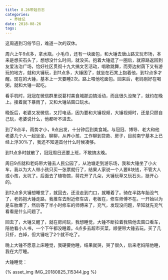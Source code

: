 ```yaml
---
title: 8.26带娃日志
categories:
  - 养娃记
date: 2018-08-26
tags:
---
```

这周遇到习俗节日，难道一次的双休。

周六上午9点多，拿水瓶，小毛巾，还有一块面包，和大锤去唐山路文玩市场，本来是想买石头了，想想没什么时间，就没买。抱着大锤逛了一圈后，就原路返回到友爱法治广场，恰好社区贯彻十九大搞文艺活动，唱歌跳舞，而旁边树荫下又有游玩的地方，就和大锤玩，到11点多，大锤困了，就坐在石凳上抱着他，到12点多才醒。现在的大锤，基本上一天要睡2次。路上喂他吃面包。回来后，老妈刚好在喝粥，就和大锤一起吃。
<!-- more -->

看手机时，冠冠在微信群里说葛村美食城那边搞活动，而且很久没聚了，就约在晚上。接着就下暴雨了，又和大锤站窗口玩水。

晚饭后，老婆又发微信，又打电话，因为要和大锤视频，大锤视频时，还是只顾自己玩，老婆说什么，他都听不进去。

到了8点半，雨势才小，9点出发，十分钟后到美食城。与冠冠、博导、老大和他老婆几个人一起坐坐，聊聊，从养小孩、工作聊到贷款、房子，目前南宁基本上已经上浮30%了，我还不知道首付什么时候凑够。

到11点多时就散了，冠冠周日还要上班，不敢搞太晚。

周日9点就和老妈带大锤去人民公园了，从池塘走到游乐场，我和大锤坐了小火车，我以为大人带小孩只买一张票就行了，结果人家说一个人要8块钱，不管大人或小孩，太坑了。后面去了植物馆，荷花开了几朵，大锤玩草又玩石头，挺开心的。

到12点多大锤想睡觉了，就回去，还没走到门口，就睡着了。骑在半路车胎没气了，老妈抱大锤走路，我推车去附近修车店，老板在，修车师傅不在。一开始以为是车胎爆了，然后等了半小时修车的师傅来了，充气，发现没问题，早知就先充气看看是什么问题了。

回去了，大锤又醒了，就在房间玩，我想睡觉，大锤不断拉着我陪他去窗口看车，陪他看小人书，一个下午都没睡着。4点多去超市买菜，顺便带大锤去玩。买了几只虾，白焯，但大锤吃了2个就不吃了。

晚上大锤不愿意上床睡觉，我硬要他睡，结果就哭，哭了很久，后来老妈陪他睡，我在大厅睡。

大锤睡觉：  

{% asset_img IMG_20180825_115344.jpg %}